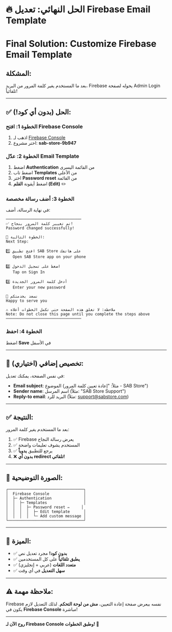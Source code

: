 # 🔥 الحل النهائي: تعديل Firebase Email Template
# Final Solution: Customize Firebase Email Template

## المشكلة:
بعد ما المستخدم يغير كلمة المرور من البريد، Firebase يحوله لصفحة Admin Login تلقائياً!

---

## ✅ الحل (بدون أي كود!):

### الخطوة 1: افتح Firebase Console
1. اذهب لـ [Firebase Console](https://console.firebase.google.com/)
2. اختر مشروع: **sab-store-9b947**

### الخطوة 2: عدّل Email Template
1. اضغط **Authentication** من القائمة اليسرى
2. اضغط تاب **Templates** من الأعلى
3. اختر **Password reset** من القائمة
4. اضغط أيقونة **القلم (Edit)** ✏️

### الخطوة 3: أضف رسالة مخصصة
في نهاية الرسالة، أضف:

```
─────────────────────────────────
✅ تم تغيير كلمة المرور بنجاح!
Password changed successfully!

📱 الخطوة التالية:
Next Step:

1️⃣ افتح تطبيق SAB Store على هاتفك
   Open SAB Store app on your phone

2️⃣ اضغط على تسجيل الدخول
   Tap on Sign In

3️⃣ أدخل كلمة المرور الجديدة
   Enter your new password

💙 نسعد بخدمتكم
Happy to serve you

⚠️ ملاحظة: لا تغلق هذه الصفحة حتى تكمل الخطوات أعلاه
Note: Do not close this page until you complete the steps above
─────────────────────────────────
```

### الخطوة 4: احفظ
اضغط **Save** في الأسفل

---

## 🎨 تخصيص إضافي (اختياري):

في نفس الصفحة، يمكنك تعديل:
- **Email subject**: الموضوع (مثلاً: "إعادة تعيين كلمة المرور - SAB Store")
- **Sender name**: اسم المرسل (مثلاً: "SAB Store Support")
- **Reply-to email**: البريد للرد (مثلاً: support@sabstore.com)

---

## ✅ النتيجة:

بعد ما المستخدم يغير كلمة المرور:
1. ✅ Firebase يعرض رسالة النجاح
2. ✅ المستخدم يشوف تعليمات واضحة
3. ✅ يرجع للتطبيق **يدوياً**
4. ❌ **بدون أي redirect تلقائي!**

---

## 📸 الصورة التوضيحية:

```
┌─────────────────────────────────┐
│  Firebase Console               │
│  ├─ Authentication              │
│  │  ├─ Templates                │
│  │  │  ├─ Password reset ✏️     │
│  │  │  │  ├─ Edit template      │
│  │  │  │  └─ Add custom message │
└─────────────────────────────────┘
```

---

## 🎯 الميزة:

- ✅ **بدون كود!** مجرد تعديل نص
- ✅ **يطبق تلقائياً** على كل المستخدمين
- ✅ **متعدد اللغات** (عربي + إنجليزي)
- ✅ **سهل التعديل** في أي وقت

---

## ⚠️ ملاحظة مهمة:

Firebase نفسه بيعرض صفحة إعادة التعيين، **مش من لوحة التحكم**.
لذلك التعديل لازم يكون في **Firebase Console** مباشرة!

---

**روح الآن لـ Firebase Console وطبق الخطوات! 🚀**
